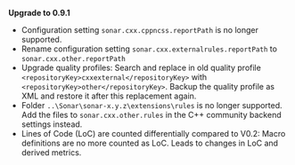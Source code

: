 **Upgrade to 0.9.1**

* Configuration setting ```sonar.cxx.cppncss.reportPath``` is no longer supported.
* Rename configuration setting ```sonar.cxx.externalrules.reportPath``` to ```sonar.cxx.other.reportPath```
* Upgrade quality profiles: Search and replace in old quality profile ```<repositoryKey>cxxexternal</repositoryKey>``` with ```<repositoryKey>other</repositoryKey>```. Backup the quality profile as XML and restore it after this replacement again.
* Folder ```..\Sonar\sonar-x.y.z\extensions\rules``` is no longer supported. Add the files to ```sonar.cxx.other.rules``` in the C++ community backend settings instead.
* Lines of Code (LoC) are counted differentially compared to V0.2: Macro definitions are no more counted as LoC. Leads to changes in LoC and derived metrics.